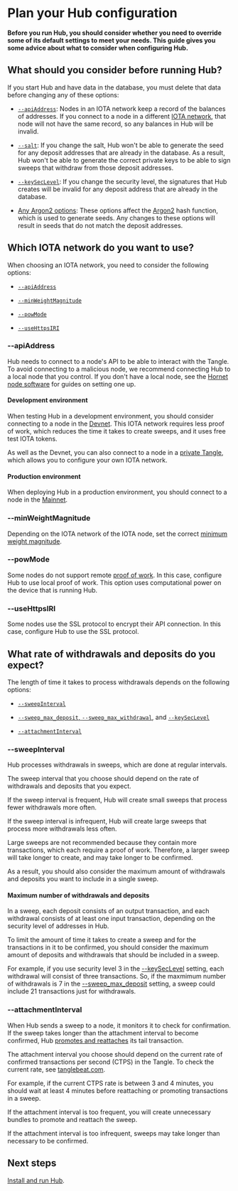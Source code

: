 # Plan your Hub configuration

**Before you run Hub, you should consider whether you need to override some of its default settings to meet your needs. This guide gives you some advice about what to consider when configuring Hub.**

## What should you consider before running Hub?

If you start Hub and have data in the database, you must delete that data before changing any of these options:

- [`--apiAddress`](../references/command-line-options.md#apiAddress): Nodes in an IOTA network keep a record of the balances of addresses. If you connect to a node in a different [IOTA network](root://getting-started/1.1/networks/overview.md), that node will not have the same record, so any balances in Hub will be invalid.

- [`--salt`](../references/command-line-options.md#salt): If you change the salt, Hub won't be able to generate the seed for any deposit addresses that are already in the database. As a result, Hub won't be able to generate the correct private keys to be able to sign sweeps that withdraw from those deposit addresses.

- [`--keySecLevel`](../references/command-line-options.md#keySecLevel): If you change the security level, the signatures that Hub creates will be invalid for any deposit address that are already in the database.

- [Any Argon2 options](../references/command-line-options.md#argon2-hash-function): These options affect the [Argon2](https://www.argon2.com/) hash function, which is used to generate seeds. Any changes to these options will result in seeds that do not match the deposit addresses.

## Which IOTA network do you want to use?

When choosing an IOTA network, you need to consider the following options:

- [`--apiAddress`](../references/command-line-options.md#apiAddress)

- [`--minWeightMagnitude`](../references/command-line-options.md#minWeightMagnitude)

- [`--powMode`](../references/command-line-options.md#powMode)

- [`--useHttpsIRI`](../references/command-line-options.md#useHttpsIRI)

### --apiAddress

Hub needs to connect to a node's API to be able to interact with the Tangle. To avoid connecting to a malicious node, we recommend connecting Hub to a local node that you control. If you don't have a local node, see the [Hornet node software](root://hornet/1.1/overview.md) for guides on setting one up.

#### Development environment

When testing Hub in a development environment, you should consider connecting to a node in the [Devnet](root://getting-started/1.1/networks/overview.md). This IOTA network requires less proof of work, which reduces the time it takes to create sweeps, and it uses free test IOTA tokens.

As well as the Devnet, you can also connect to a node in a [private Tangle](root://compass/1.0/overview.md), which allows you to configure your own IOTA network.

#### Production environment

When deploying Hub in a production environment, you should connect to a node in the [Mainnet](root://getting-started/1.1/networks/overview.md#mainnet). 

### --minWeightMagnitude

Depending on the IOTA network of the IOTA node, set the correct [minimum weight magnitude](root://getting-started/1.1/references/glossary.md#minimum-weight-magnitude).

### --powMode

Some nodes do not support remote [proof of work](root://getting-started/1.1/references/glossary.md#proof-of-work). In this case, configure Hub to use local proof of work. This option uses computational power on the device that is running Hub.

### --useHttpsIRI

Some nodes use the SSL protocol to encrypt their API connection. In this case,  configure Hub to use the SSL protocol.

## What rate of withdrawals and deposits do you expect?

The length of time it takes to process withdrawals depends on the following options:

- [`--sweepInterval`](../references/command-line-options.md#sweepInterval)

- [`--sweep_max_deposit`, `--sweep_max_withdrawal`](../references/command-line-options.md#sweepLimits), and [`--keySecLevel`](../references/command-line-options.md#keySecLevel)

- [`--attachmentInterval`](../references/command-line-options.md#attachmentInterval)

### --sweepInterval

Hub processes withdrawals in sweeps, which are done at regular intervals.

The sweep interval that you choose should depend on the rate of withdrawals and deposits that you expect.

If the sweep interval is frequent, Hub will create small sweeps that process fewer withdrawals more often. 

If the sweep interval is infrequent, Hub will create large sweeps that process more withdrawals less often.

Large sweeps are not recommended because they contain more transactions, which each require a proof of work. Therefore, a larger sweep will take longer to create, and may take longer to be confirmed.

As a result, you should also consider the maximum amount of withdrawals and deposits you want to include in a single sweep.

#### Maximum number of withdrawals and deposits

In a sweep, each deposit consists of an output transaction, and each withdrawal consists of at least one input transaction, depending on the security level of addresses in Hub.

To limit the amount of time it takes to create a sweep and for the transactions in it to be confirmed, you should consider the maximum amount of deposits and withdrawals that should be included in a sweep.

For example, if you use security level 3 in the [--keySecLevel](../references/command-line-options.md#iota-protocol) setting, each withdrawal will consist of three transactions. So, if the maxmimum number of withdrawals is 7 in the [--sweep_max_deposit](../references/command-line-options.md#sweeps) setting, a sweep could include 21 transactions just for withdrawals.

### --attachmentInterval

When Hub sends a sweep to a node, it monitors it to check for confirmation. If the sweep takes longer than the attachment interval to become confirmed, Hub [promotes and reattaches](root://getting-started/1.1/transfer-tokens/helping-a-transaction-confirm.md) its tail transaction.

The attachment interval you choose should depend on the current rate of confirmed transactions per second (CTPS) in the Tangle. To check the current rate, see [tanglebeat.com](http://tanglebeat.com/).

For example, if the current CTPS rate is between 3 and 4 minutes, you should wait at least 4 minutes before reattaching or promoting transactions in a sweep.

If the attachment interval is too frequent, you will create unnecessary bundles to promote and reattach the sweep.

If the attachment interval is too infrequent, sweeps may take longer than necessary to be confirmed.

## Next steps

[Install and run Hub](../how-to-guides/install-hub.md).